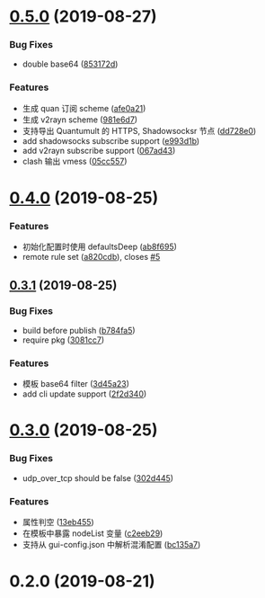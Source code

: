 # [0.5.0](https://github.com/geekdada/surgio/compare/v0.4.0...v0.5.0) (2019-08-27)


### Bug Fixes

* double base64 ([853172d](https://github.com/geekdada/surgio/commit/853172d))


### Features

* 生成 quan 订阅 scheme ([afe0a21](https://github.com/geekdada/surgio/commit/afe0a21))
* 生成 v2rayn scheme ([981e6d7](https://github.com/geekdada/surgio/commit/981e6d7))
* 支持导出 Quantumult 的 HTTPS, Shadowsocksr 节点 ([dd728e0](https://github.com/geekdada/surgio/commit/dd728e0))
* add shadowsocks subscribe support ([e993d1b](https://github.com/geekdada/surgio/commit/e993d1b))
* add v2rayn subscribe support ([067ad43](https://github.com/geekdada/surgio/commit/067ad43))
* clash 输出 vmess ([05cc557](https://github.com/geekdada/surgio/commit/05cc557))



# [0.4.0](https://github.com/geekdada/surgio/compare/v0.3.1...v0.4.0) (2019-08-25)


### Features

* 初始化配置时使用 defaultsDeep ([ab8f695](https://github.com/geekdada/surgio/commit/ab8f695))
* remote rule set ([a820cdb](https://github.com/geekdada/surgio/commit/a820cdb)), closes [#5](https://github.com/geekdada/surgio/issues/5)



## [0.3.1](https://github.com/geekdada/surgio/compare/v0.3.0...v0.3.1) (2019-08-25)


### Bug Fixes

* build before publish ([b784fa5](https://github.com/geekdada/surgio/commit/b784fa5))
* require pkg ([3081cc7](https://github.com/geekdada/surgio/commit/3081cc7))


### Features

* 模板 base64 filter ([3d45a23](https://github.com/geekdada/surgio/commit/3d45a23))
* add cli update support ([2f2d340](https://github.com/geekdada/surgio/commit/2f2d340))



# [0.3.0](https://github.com/geekdada/surgio/compare/v0.2.0...v0.3.0) (2019-08-25)


### Bug Fixes

* udp_over_tcp should be false ([302d445](https://github.com/geekdada/surgio/commit/302d445))


### Features

* 属性判空 ([13eb455](https://github.com/geekdada/surgio/commit/13eb455))
* 在模板中暴露 nodeList 变量 ([c2eeb29](https://github.com/geekdada/surgio/commit/c2eeb29))
* 支持从 gui-config.json 中解析混淆配置 ([bc135a7](https://github.com/geekdada/surgio/commit/bc135a7))



# 0.2.0 (2019-08-21)



